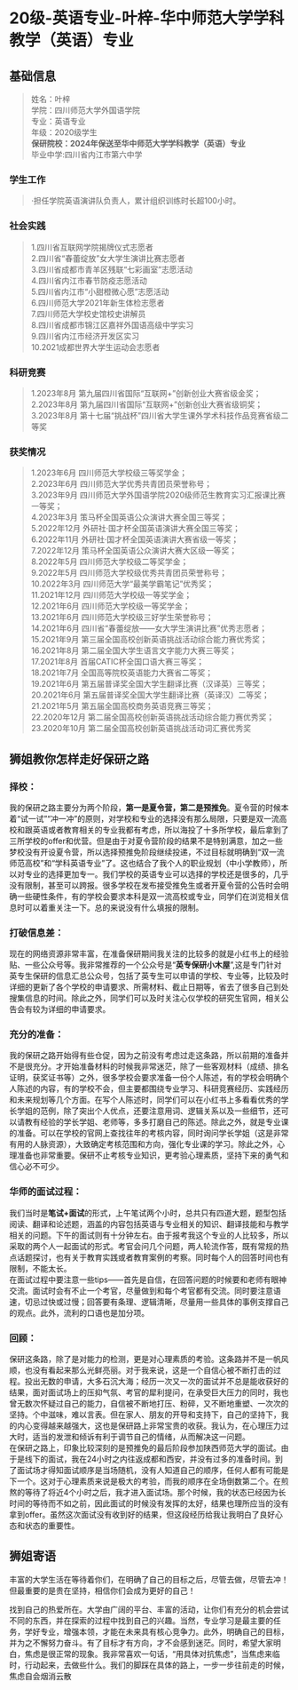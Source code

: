 # 20级-英语专业-叶梓-华中师范大学学科教学（英语）专业  
## 基础信息    
>姓名：叶梓  
学院：四川师范大学外国语学院  
专业：英语专业  
年级：2020级学生  
**保研院校：2024年保送至华中师范大学学科教学（英语）专业**   
毕业中学:四川省内江市第六中学

### 学生工作
>·担任学院英语演讲队负责人，累计组织训练时长超100小时。  

### 社会实践
>1.四川省互联网学院揭牌仪式志愿者  
2.四川省“春蕾绽放”女大学生演讲比赛志愿者  
3.四川省成都市青羊区残联“七彩画室”志愿活动  
4.四川省内江市春节防疫志愿活动  
5.四川省内江市“小甜橙微心愿”志愿活动  
6.四川师范大学2021年新生体检志愿者  
7.四川师范大学校史馆校史讲解员  
8.四川省成都市锦江区嘉祥外国语高级中学实习  
9.四川省内江市经济开发区实习  
10.2021成都世界大学生运动会志愿者  

### 科研竞赛
>1.2023年8月 第九届四川省国际“互联网+”创新创业大赛省级金奖；  
2.2023年8月 第九届四川省国际“互联网+”创新创业大赛省级铜奖；  
3.2023年8月 第十七届“挑战杯”四川省大学生课外学术科技作品竞赛省级二等奖  

### 获奖情况
>1.2023年6月 四川师范大学校级三等奖学金；  
2.2023年6月 四川师范大学优秀共青团员荣誉称号；  
3.2023年9月 四川师范大学外国语学院2020级师范生教育实习汇报课比赛一等奖；  
4.2023年3月  策马杯全国英语公众演讲大赛全国三等奖；  
5.2022年12月 外研社·国才杯全国英语演讲大赛全国三等奖；  
6.2022年11月 外研社·国才杯全国英语演讲大赛省级一等奖；  
7.2022年12月 策马杯全国英语公众演讲大赛大区级一等奖；  
8.2022年5月  四川师范大学校级二等奖学金；  
9.2022年5月  四川师范大学校级优秀共青团员荣誉称号；  
10.2022年3月  四川师范大学“最美学霸笔记”优秀奖；  
11.2021年12月 四川师范大学校级一等奖学金；  
12.2021年6月  四川师范大学校级一等奖学金；  
13.2021年6月  四川师范大学校级三好学生荣誉称号；  
14.2021年6月  四川省“春蕾绽放——女大学生演讲比赛”优秀志愿者；  
15.2021年9月  第三届全国高校创新英语挑战活动综合能力赛优秀奖；  
16.2021年8月  第二届全国大学生语言文字能力大赛三等奖；  
17.2021年8月  首届CATIC杯全国口语大赛三等奖；  
18.2021年7月  全国高等院校英语能力大赛省二等奖；  
19.2021年6月  第五届普译奖全国大学生翻译比赛（汉译英）三等奖；  
20.2021年6月  第五届普译奖全国大学生翻译比赛（英译汉）二等奖；  
21.2021年5月  第五届全国高校商务英语竞赛三等奖；  
22.2020年12月 第二届全国高校创新英语挑战活动综合能力赛优秀奖；  
23.2020年10月 第二届全国高校创新英语挑战活动词汇赛优秀奖    

## 狮姐教你怎样走好保研之路  
### 择校：
我的保研之路主要分为两个阶段，**第一是夏令营，第二是预推免**。夏令营的时候本着“试一试”“冲一冲”的原则，对学校和专业的选择没有那么局限，只要是双一流高校和跟英语或者教育相关的专业我都有考虑，所以海投了十多所学校，最后拿到了三所学校的offer和优营。但是由于对夏令营阶段的结果不是特别满意，加之一些梦校没有开设夏令营，所以选择预推免阶段继续投递，不过目标就明确到“双一流师范高校”和“学科英语专业”了。这也结合了我个人的职业规划（中小学教师），所以对专业的选择更加专一。我们学校的英语专业可以选择的学校还是很多的，几乎没有限制，甚至可以跨报。很多学校在发布接受推免生或者开夏令营的公告时会明确一些硬性条件，有的学校会要求本科是双一流高校或专业，同学们在浏览相关信息时可以着重关注一下。总的来说没有什么填报的限制。  

### 打破信息差：
现在的网络资源非常丰富，在准备保研期间我关注的比较多的就是小红书上的经验贴、一些公众号等。我非常推荐的一个公众号是“**英专保研小木屋**”,这是专门针对英专生保研的信息汇总公众号，包括了英专生可以申请的学校、专业等，比较及时详细的更新了各个学校的申请要求、所需材料、截止日期等，省去了很多自己到处搜集信息的时间。除此之外，同学们可以及时关注心仪学校的研究生官网，相关公告会有较为详细的申请要求。  

### 充分的准备：
我的保研之路开始得有些仓促，因为之前没有考虑过走这条路，所以前期的准备并不是很充分。才开始准备材料的时候我非常迷茫，除了一些客观材料（成绩、排名证明，获奖证书等）之外，很多学校会要求准备一份个人陈述，有的学校会明确个人陈述的内容，有的学校不会，但主要都围绕专业学习、科研竞赛经历、实践经历和未来规划等几个方面。在写个人陈述时，同学们可以在小红书上多看看优秀的学长学姐的范例，除了突出个人优点，还要注意用词、逻辑关系以及一些细节，还可以请教有经验的学长学姐、老师等，多多打磨自己的陈述。除此之外，就是专业课的准备。可以在学校的官网上查找往年的考核内容，同时询问学长学姐（这是非常有用的人脉资源），大致确定考核范围和方向，强化专业课的学习。除此之外，心理准备也非常重要。保研不止考核专业知识，更考验心理素质，坚持下来的勇气和信心必不可少。  

### 华师的面试过程：
我们当时是**笔试+面试**的形式，上午笔试两个小时，总共只有四道大题，题型包括阅读、翻译和论述题，涵盖的内容包括英语与专业相关的知识、翻译技能和与教学相关的问题。下午的面试则有十分钟左右。由于报考我这个专业的人比较多，所以采取的两个人一起面试的形式。考官会问几个问题，两人轮流作答，既有常规的热点话题探讨，也有关于教育实践或者教育案例的考察。同时每个人的回答时间也有限制，不能太长。  
在面试过程中要注意一些tips——首先是自信，在回答问题的时候要和老师有眼神交流。面试时会有不止一个考官，尽量做到和每个考官都有交流。同时要注意语速，切忌过快或过慢；回答要有条理、逻辑清晰，尽量用一些具体的事例支撑自己的观点。此外，流利的口语也是加分项。  

### 回顾：
保研这条路，除了是对能力的检测，更是对心理素质的考验。这条路并不是一帆风顺，也没有看起来那么光鲜亮丽。对于我来说，这是一个自信心被不断打击的过程。投出无数的申请，大多石沉大海；经历一次又一次的面试并不总是能收获好的结果，面对面试场上的压抑气氛、考官的犀利提问，在承受巨大压力的同时，我也曾无数次怀疑过自己的能力，自信被不断地打压、粉碎，又不断地重塑、一次次的坚持。个中滋味，难以言表。但在家人、朋友的开导和支持下，自己的坚持下，我的内心变得越来越强大，这也是保研路上非常宝贵的收获。我认为，在心理压力过大时，适当的发泄和倾诉有利于调节自己的情绪，从而解决这一问题。  
在保研之路上，印象比较深刻的是预推免的最后阶段参加陕西师范大学的面试。由于是线下的面试，我在24小时之内往返成都和西安，并没有过多的准备时间。到了面试场才得知面试顺序是当场随机，没有人知道自己的顺序，任何人都有可能是下一个。这对于心理素质来说是极大的考验，而我的顺序在全场倒数第二个。在煎熬的等待了将近4个小时之后，我才进入面试场。那个时候，我的状态已经因为长时间的等待而不如之前，因此面试的时候没有发挥的太好，结果也理所应当的没有拿到offer。虽然这次面试没有收到好的结果，但这段经历给我让我明白了良好心态和状态的重要性。    

## 狮姐寄语
丰富的大学生活在等待着你们，在明确了自己的目标之后，尽管去做，尽管去冲！但最重要的是贵在坚持，相信你们会成为更好的自己！  


找到自己的热爱所在。大学由广阔的平台、丰富的活动，让你们有充分的机会尝试不同的东西，并在探索的过程中找到自己的兴趣。当然，专业学习是最主要的任务，学好专业，增强本领，才能在未来具有核心竞争力。此外，明确自己的目标，并为之不懈努力奋斗。有了目标才有方向，才不会感到迷茫。同时，希望大家明白，焦虑是很正常的现象。我非常喜欢一句话，“用具体对抗焦虑”，当焦虑来临时，行动起来，去做些什么。我们的脚踩在具体的路上，一步一步往前走的时候，焦虑自会烟消云散  
